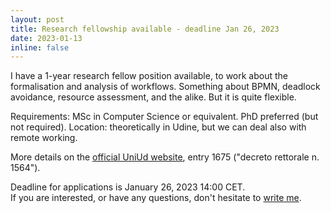 ```yaml
---
layout: post
title: Research fellowship available - deadline Jan 26, 2023
date: 2023-01-13
inline: false
---
```

I have a 1-year research fellow position available, to work about the formalisation and analysis of workflows. Something about BPMN, deadlock avoidance, resource assessment, and the alike. But it is quite flexible.

Requirements: MSc in Computer Science or equivalent. PhD preferred (but not required).
Location: theoretically in Udine, but we can deal also with remote working. 

More details on the [official UniUd website](https://www.uniud.it/it/albo-ufficiale), entry 1675 ("decreto rettorale n. 1564").

Deadline for applications is January 26, 2023 14:00 CET.<br/>
If you are interested, or have any questions, don't hesitate to [write me](mailto:marino.miculan@uniud.it).